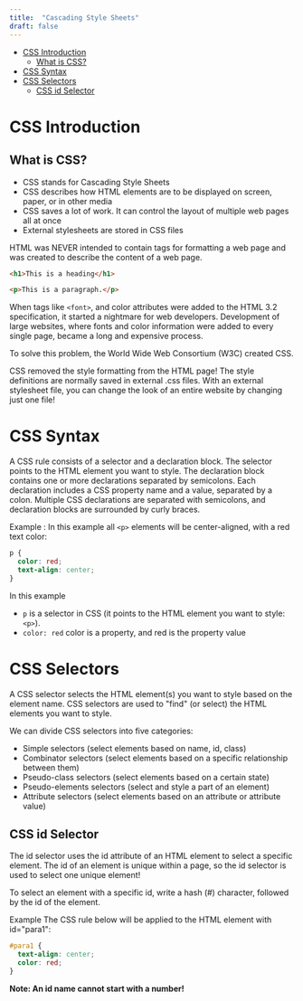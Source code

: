 ```yaml
---
title:  "Cascading Style Sheets"
draft: false
---
```


- [CSS Introduction](#css-introduction)
  - [What is CSS?](#what-is-css)
- [CSS Syntax](#css-syntax)
- [CSS Selectors](#css-selectors)
  - [CSS id Selector](#css-id-selector)

# CSS Introduction

## What is CSS?

- CSS stands for Cascading Style Sheets
- CSS describes how HTML elements are to be displayed on screen, paper, or in other media
- CSS saves a lot of work. It can control the layout of multiple web pages all at once
- External stylesheets are stored in CSS files

HTML was NEVER intended to contain tags for formatting a web page and was created to describe the content of a web page.

```html
<h1>This is a heading</h1>

<p>This is a paragraph.</p>
```

When tags like `<font>`, and color attributes were added to the HTML 3.2 specification, it started a nightmare for web developers. Development of large websites, where fonts and color information were added to every single page, became a long and expensive process.

To solve this problem, the World Wide Web Consortium (W3C) created CSS.

CSS removed the style formatting from the HTML page! The style definitions are normally saved in external .css files. With an external stylesheet file, you can change the look of an entire website by changing just one file!

# CSS Syntax

A CSS rule consists of a selector and a declaration block.
The selector points to the HTML element you want to style.
The declaration block contains one or more declarations separated by semicolons.
Each declaration includes a CSS property name and a value, separated by a colon.
Multiple CSS declarations are separated with semicolons, and declaration blocks are surrounded by curly braces.

Example :
In this example all `<p>` elements will be center-aligned, with a red text color:

```css
p {
  color: red;
  text-align: center;
}
```

In this example

- `p` is a selector in CSS (it points to the HTML element you want to style: `<p>`).
- `color: red` color is a property, and red is the property value

# CSS Selectors

A CSS selector selects the HTML element(s) you want to style based on the element name.
CSS selectors are used to "find" (or select) the HTML elements you want to style.

We can divide CSS selectors into five categories:

- Simple selectors (select elements based on name, id, class)
- Combinator selectors (select elements based on a specific relationship between them)
- Pseudo-class selectors (select elements based on a certain state)
- Pseudo-elements selectors (select and style a part of an element)
- Attribute selectors (select elements based on an attribute or attribute value)

## CSS id Selector

The id selector uses the id attribute of an HTML element to select a specific element. The id of an element is unique within a page, so the id selector is used to select one unique element!

To select an element with a specific id, write a hash (#) character, followed by the id of the element.

Example
The CSS rule below will be applied to the HTML element with id="para1":

```css
#para1 {
  text-align: center;
  color: red;
}
```

__Note: An id name cannot start with a number!__
